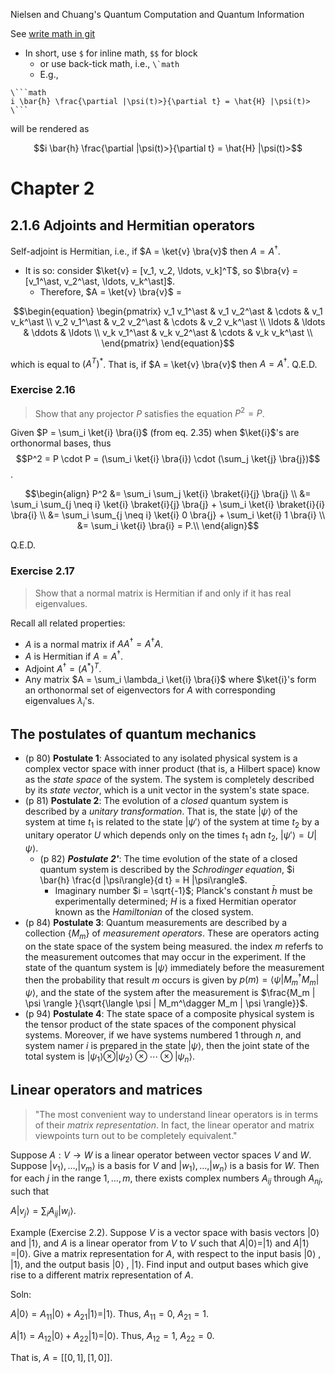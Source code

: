 Nielsen and Chuang's Quantum Computation and Quantum Information

See [write math in git](https://docs.github.com/en/get-started/writing-on-github/working-with-advanced-formatting/writing-mathematical-expressions)
* In short, use ```$``` for inline math, ```$$``` for block 
  * or use back-tick math, i.e.,  ```\`math```
  * E.g.,
```
\```math
i \bar{h} \frac{\partial |\psi(t)>}{\partial t} = \hat{H} |\psi(t)>
\```
```
will be rendered as 

```math
i \bar{h} \frac{\partial |\psi(t)>}{\partial t} = \hat{H} |\psi(t)>
```
  
# Chapter 2

## 2.1.6 Adjoints and Hermitian operators

Self-adjoint is Hermitian, i.e., if $A = \ket{v} \bra{v}$ then $A = A^\dagger$.

* It is so: consider $\ket{v} = [v_1, v_2, \ldots, v_k]^T$, so $\bra{v} = [v_1^\ast, v_2^\ast, \ldots, v_k^\ast]$.
  * Therefore, 
  $A = \ket{v} \bra{v}$ =
```math  
\begin{equation}
\begin{pmatrix}
  v_1 v_1^\ast & v_1 v_2^\ast & \cdots & v_1 v_k^\ast \\
  v_2 v_1^\ast & v_2 v_2^\ast & \cdots & v_2 v_k^\ast \\
  \ldots       & \ldots       & \ddots & \ldots \\
  v_k v_1^\ast & v_k v_2^\ast & \cdots & v_k v_k^\ast \\
\end{pmatrix}
\end{equation}
```
which is equal to $(A^T)^\ast$. That is, if $A = \ket{v} \bra{v}$ then $A = A^\dagger$. Q.E.D.


### Exercise 2.16
> Show that any projector $P$ satisfies the equation $P^2 = P$.

Given $P = \sum_i \ket{i} \bra{i}$ (from eq. 2.35) when $\ket{i}$'s are orthonormal bases, thus
$$P^2 = P \cdot P = (\sum_i \ket{i} \bra{i}) \cdot (\sum_j \ket{j} \bra{j})$$.
```math  
\begin{align}
P^2 &= \sum_i \sum_j \ket{i} \braket{i}{j} \bra{j} \\
 &= \sum_i \sum_{j \neq i} \ket{i} \braket{i}{j} \bra{j} + \sum_i \ket{i} \braket{i}{i} \bra{i} \\
 &= \sum_i \sum_{j \neq i} \ket{i} 0 \bra{j} + \sum_i \ket{i} 1 \bra{i} \\
 &= \sum_i \ket{i} \bra{i} = P.\\
\end{align}
```
Q.E.D.

### Exercise 2.17
> Show that a normal matrix is Hermitian if and only if it has real eigenvalues.

Recall all related properties:
* $A$ is a normal matrix if $A A^\dagger = A^\dagger A$.
* $A$ is Hermitian if $A = A^\dagger$.
* Adjoint $A^\dagger = (A^\ast)^T$.
* Any matrix $A = \sum_i \lambda_i \ket{i} \bra{i}$ where $\ket{i}'s form an orthonormal set of eigenvectors for $A$ with corresponding eigenvalues $\lambda_i$'s.


## The postulates of quantum mechanics
* (p 80) **Postulate 1**: Associated to any isolated physical system is a complex vector space with inner product (that is, a Hilbert space) know as the _state space_ of the system. The system is completely described by its _state vector_, which is a unit vector in the system's state space.
* (p 81) **Postulate 2**: The evolution of a _closed_ quantum system is described by a _unitary transformation_. That is, the state $|\psi\rangle$ of the system at time $t_1$ is related to the state $|\psi'\rangle$ of the system at time $t_2$ by a unitary operator $U$ which depends only on the times $t_1$ adn $t_2$, $|\psi'\rangle = U |\psi\rangle$.
  * (p 82) ***Postulate 2'***: The time evolution of the state of a closed quantum system is described by the _Schrodinger equation_, $i \bar{h} \frac{d |\psi\rangle}{d t} = H |\psi\rangle$.
    * Imaginary number $i = \sqrt{-1}$; Planck's constant $\bar{h}$ must be experimentally determined; $H$ is a fixed Hermitian operator known as the _Hamiltonian_ of the closed system.
* (p 84) **Postulate 3**: Quantum measurements are described by a collection $\{M_m\}$ of _measurement operators_. These are operators acting on the state space of the system being measured. the index $m$ referfs to the measurement outcomes that may occur in the experiment. If the state of the quantum system is $|\psi\rangle$ immediately before the measurement then the probability that result $m$ occurs is given by $p(m) = \langle \psi | M_m^\dagger M_m | \psi \rangle$,
and the state of the system after the measurement is
$\frac{M_m | \psi \rangle }{\sqrt{\langle \psi | M_m^\dagger M_m | \psi \rangle}}$.
* (p 94) **Postulate 4**: The state space of a composite physical system is the tensor product of the state spaces of the component physical systems. Moreover, if we have systems numbered 1 through $n$, and system namer $i$ is prepared in the state $| \psi \rangle$, then the joint state of the total system is $| \psi_1 \rangle \otimes | \psi_2 \rangle \otimes \cdots \otimes | \psi_n \rangle$.


## Linear operators and matrices

> "The most convenient way to understand linear operators is in terms of their _matrix representation_.
> In fact, the linear operator and matrix viewpoints turn out to be completely equivalent."

Suppose $A: V \rightarrow W$ is a linear operator between vector spaces $V$ and $W$. Suppose $|v_1 \rangle, \ldots, |v_m \rangle$ is a basis for $V$ and $|w_1 \rangle, \ldots, |w_n \rangle$ is a basis for $W$.
Then for each $j$ in the range $1, \ldots, m$, there exists complex  numbers $A_{ij}$ through $A_{nj}$, such that

$A|v_j \rangle = \sum_i A_{ij} |w_i \rangle$.

Example (Exercise 2.2). Suppose $V$ is a vector space with basis vectors $|0 \rangle$ and $|1 \rangle$,
and $A$ is a linear operator from $V$ to $V$ such that $A |0 \rangle = |1 \rangle$ and $A |1 \rangle = |0 \rangle$.
Give a matrix representation for $A$, with respect to the input basis $|0 \rangle$ , $|1 \rangle$, and the output basis $|0 \rangle$ , $|1 \rangle$. Find input and output bases which give rise to a different matrix representation of $A$.

Soln:

$A | 0 \rangle = A_{11} | 0 \rangle + A_{21} | 1 \rangle = | 1 \rangle$. Thus, $A_{11} = 0$, $A_{21} = 1$.

$A | 1 \rangle = A_{12} | 0 \rangle + A_{22} | 1 \rangle = | 0 \rangle$. Thus, $A_{12} = 1$, $A_{22} = 0$.

That is,
$A = [[0, 1], [1, 0]]$.
